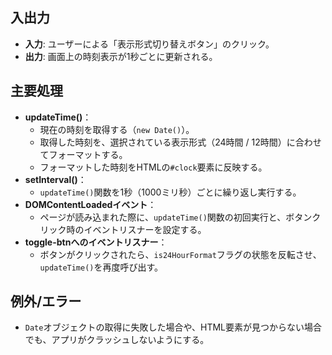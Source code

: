 ## 入出力
- **入力**: ユーザーによる「表示形式切り替えボタン」のクリック。
- **出力**: 画面上の時刻表示が1秒ごとに更新される。

## 主要処理
- **updateTime()**：
    - 現在の時刻を取得する（`new Date()`）。
    - 取得した時刻を、選択されている表示形式（24時間 / 12時間）に合わせてフォーマットする。
    - フォーマットした時刻をHTMLの`#clock`要素に反映する。
- **setInterval()**：
    - `updateTime()`関数を1秒（1000ミリ秒）ごとに繰り返し実行する。
- **DOMContentLoadedイベント**：
    - ページが読み込まれた際に、`updateTime()`関数の初回実行と、ボタンクリック時のイベントリスナーを設定する。
- **toggle-btnへのイベントリスナー**：
    - ボタンがクリックされたら、`is24HourFormat`フラグの状態を反転させ、`updateTime()`を再度呼び出す。

## 例外/エラー
- `Date`オブジェクトの取得に失敗した場合や、HTML要素が見つからない場合でも、アプリがクラッシュしないようにする。